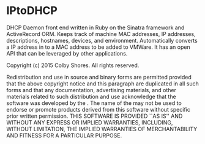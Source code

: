 # IPtoDHCP
DHCP Daemon front end written in Ruby on the Sinatra framework and ActiveRecord ORM. Keeps track of machine MAC addresses, IP addresses, descriptions, hostnames, devices, and environment. Automatically converts a IP address in to a MAC address to be added to VMWare. It has an open API that can be leveraged by other applications.

Copyright (c) 2015 Colby Shores.
All rights reserved.

Redistribution and use in source and binary forms are permitted
provided that the above copyright notice and this paragraph are
duplicated in all such forms and that any documentation,
advertising materials, and other materials related to such
distribution and use acknowledge that the software was developed
by the <organization>. The name of the
<organization> may not be used to endorse or promote products derived
from this software without specific prior written permission.
THIS SOFTWARE IS PROVIDED ``AS IS'' AND WITHOUT ANY EXPRESS OR
IMPLIED WARRANTIES, INCLUDING, WITHOUT LIMITATION, THE IMPLIED
WARRANTIES OF MERCHANTABILITY AND FITNESS FOR A PARTICULAR PURPOSE.
